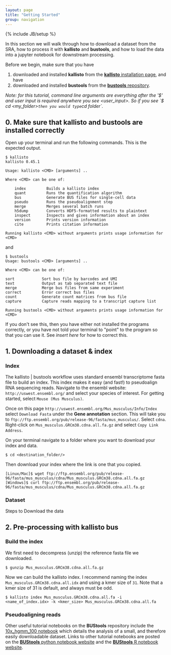 ```yaml
---
layout: page
title: "Getting Started"
group: navigation
---
```


{% include JB/setup %}

In this section we will walk through how to download a dataset from the SRA, how to process it with __kallisto__ and __bustools__, and how to load the data into a jupyter notebook for downstream processing. 

Before we begin, make sure that you have 
1. downloaded and installed __kallisto__ from the [__kallisto__ installation page](https://pachterlab.github.io/kallisto/download), and have
2. downloaded and installed __bustools__ from the [__bustools__ repository](https://github.com/BUStools/bustools).

*Note: for this tutorial, command line arguments are everything after the '$' and user input is required anywhere you see <user_input>. So if you see `$ cd <my_folder>` then you would type `cd folder`.*

## 0. Make sure that __kallisto__ and __bustools__ are installed correctly
Open up your terminal and run the following commands. This is the expected output. 

```
$ kallisto
kallisto 0.45.1

Usage: kallisto <CMD> [arguments] ..

Where <CMD> can be one of:

    index         Builds a kallisto index
    quant         Runs the quantification algorithm
    bus           Generate BUS files for single-cell data
    pseudo        Runs the pseudoalignment step
    merge         Merges several batch runs
    h5dump        Converts HDF5-formatted results to plaintext
    inspect       Inspects and gives information about an index
    version       Prints version information
    cite          Prints citation information

Running kallisto <CMD> without arguments prints usage information for <CMD>
```
and 
```
$ bustools
Usage: bustools <CMD> [arguments] ..

Where <CMD> can be one of:

sort            Sort bus file by barcodes and UMI
text            Output as tab separated text file
merge           Merge bus files from same experiment
correct         Error correct bus files
count           Generate count matrices from bus file
capture         Capture reads mapping to a transcript capture list

Running bustools <CMD> without arguments prints usage information for <CMD>
```

If you don't see this, then you have either not installed the programs correctly, or you have not told your terminal to "point" to the program so that you can use it. See *insert here* for how to correct this.

## 1. Downloading a dataset & index
### Index
The kallisto | bustools workflow uses standard ensembl transcriptome fasta file to build an index. This index makes it easy (and fast!) to pseudoalign RNA sequencing reads. Navigate to the ensembl website:
`http://uswest.ensembl.org/` and select your species of interest. For getting started, select `Mouse (Mus Musculus)`.

Once on this page `http://uswest.ensembl.org/Mus_musculus/Info/Index` select `Download Fasta` under the __Gene annotation__ section. This will take you to `ftp://ftp.ensembl.org/pub/release-96/fasta/mus_musculus/`. Select `cdna`. Right-click on `Mus_musculus.GRCm38.cdna.all.fa.gz` and select `Copy Link Address`.

On your terminal navigate to a folder where you want to download your index and data.

```$ cd <destination_folder/>```

Then download your index where the link is one that you copied.

```
[Linux/Mac]$ wget ftp://ftp.ensembl.org/pub/release-96/fasta/mus_musculus/cdna/Mus_musculus.GRCm38.cdna.all.fa.gz
[Windows]$ curl ftp://ftp.ensembl.org/pub/release-96/fasta/mus_musculus/cdna/Mus_musculus.GRCm38.cdna.all.fa.gz
```

### Dataset
Steps to Download the data 


## 2. Pre-processing with __kallisto bus__
### Build the index
We first need to decompress (unzip) the reference fasta file we downloaded.

```$ gunzip Mus_musculus.GRCm38.cdna.all.fa.gz```

Now we can build the kallisto index. I recommend naming the index `Mus_musculus.GRCm38.cdna.all.idx` and using a kmer size of `31`. Note that a kmer size of 31 is default, and always must be odd.

```$ kallisto index Mus_musculus.GRCm38.cdna.all.fa -i <name_of_index.idx> -k <kmer_size> Mus_musculus.GRCm38.cdna.all.fa```

### Pseudoaligning reads



Other useful tutorial notebooks on the __BUStools__ repository include the [10x_hgmm_100 notebook](https://github.com/BUStools/BUS_notebooks_python/blob/master/dataset-notebooks/10x_hgmm_100_python/10x_hgmm_100.ipynb) which details the analysis of a small, and therefore easily downloadable dataset. Links to other tutorial notebooks are posted on the [__BUStools__ python notebook website](https://github.com/BUStools/BUS_notebooks_python) and the [__BUStools__ R notebook website](https://github.com/BUStools/BUS_notebooks_R).
